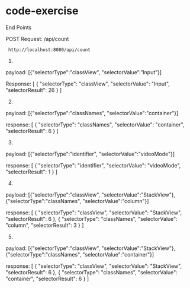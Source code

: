 # code-exercise
 End Points

 POST
 Request: /api/count

     http://localhost:8080/api/count

1.
 payload:
     [{"selectorType":"classView", "selectorValue”:”Input”}]

 Response:
 [
     {
         "selectorType": "classView",
         "selectorValue": "Input",
         "selectorResult": 26
     }
 ]

2.
 payload:
 [{"selectorType":"classNames", "selectorValue":"container"}]

 response:
 [
     {
         "selectorType": "classNames",
         "selectorValue": "container",
         "selectorResult": 6
     }
 ]

3.
 payload:
 [{"selectorType":"identifier", "selectorValue":"videoMode"}]

 response:
 [
    {
        "selectorType": "identifier",
        "selectorValue": "videoMode",
        "selectorResult": 1
    }
 ]

4.
 payload:
 [{"selectorType":"classView", "selectorValue":"StackView"},{"selectorType":"classNames", "selectorValue":"column"}]

 response:
 [
     {
         "selectorType": "classView",
         "selectorValue": "StackView",
         "selectorResult": 6
     },
     {
         "selectorType": "classNames",
         "selectorValue": "column",
         "selectorResult": 3
     }
 ]

5.
 payload:
 [{"selectorType":"classView", "selectorValue":"StackView"},{"selectorType":"classNames", "selectorValue":"container"}]

 response:
 [
     {
         "selectorType": "classView",
         "selectorValue": "StackView",
         "selectorResult": 6
     },
     {
         "selectorType": "classNames",
         "selectorValue": "container",
         "selectorResult": 6
     }
 ]
 